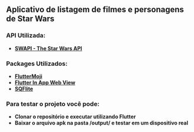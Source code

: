## Aplicativo de listagem de filmes e personagens de Star Wars

### API Utilizada:

- [__SWAPI - The Star Wars API__](https://swapi.dev/documentation) 

### Packages Utilizados:

- [__FlutterMoji__](https://pub.dev/packages/fluttermoji)
- [__Flutter In App Web View__](https://pub.dev/packages/flutter_inappwebview)
- [__SQFlite__](https://pub.dev/packages/sqflite)


### Para testar o projeto você pode:
- __Clonar o repositório e executar utilizando Flutter__
- __Baixar o arquivo apk na pasta /output/ e testar em um dispositivo real__